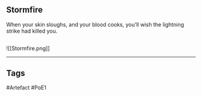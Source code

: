 ## Stormfire
When your skin sloughs, and your blood cooks,
you'll wish the lightning strike had killed you.
##
![[Stormfire.png]]

---
## Tags
#Artefact
#PoE1